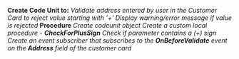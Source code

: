 **Create Code Unit to:**
*Validate address entered by user in the Customer Card to reject value starting with \'+\'*
*Display warning/error message if value is rejected*
**Procedure**
*Create codeunit object*
*Create a custom local procedure - __CheckForPlusSign__*
*Check if parameter contains a (+) sign*
*Create an event subscriber that subscribes to the __OnBeforeValidate__ event on the __Address__ field of the customer card*